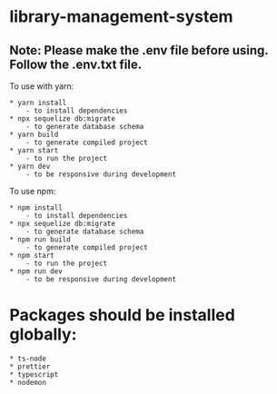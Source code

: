 # library-management-system

## Note: Please make the .env file before using. Follow the .env.txt file.

To use with yarn:

    * yarn install
        - to install dependencies
    * npx sequelize db:migrate
        - to generate database schema
    * yarn build
        - to generate compiled project
    * yarn start
        - to run the project
    * yarn dev
        - to be responsive during development

To use npm:

    * npm install
        - to install dependencies
    * npx sequelize db:migrate
        - to generate database schema
    * npm run build
        - to generate compiled project
    * npm start
        - to run the project
    * npm run dev
        - to be responsive during development

# Packages should be installed globally:

    * ts-node
    * prettier
    * typescript
    * nodemon
